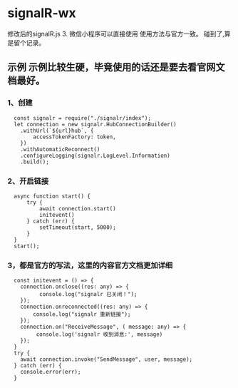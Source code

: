 # signalR-wx
  修改后的signalR.js 3.  微信小程序可以直接使用  使用方法与官方一致。
碰到了,算是留个记录。
## 示例 示例比较生硬，毕竟使用的话还是要去看官网文档最好。
### 1、创建
```
  const signalr = require("./signalr/index");
  let connection = new signalr.HubConnectionBuilder()
    .withUrl(`${url}hub`, {
        accessTokenFactory: token,
    })
    .withAutomaticReconnect()
    .configureLogging(signalr.LogLevel.Information)
    .build();
```
### 2、开启链接
```
  async function start() {
      try {
          await connection.start()
          initevent()
      } catch (err) {
          setTimeout(start, 5000);
      }
  }
  start();
```
### 3，都是官方的写法，这里的内容官方文档更加详细
```
  const initevent = () => {
    connection.onclose((res: any) => {
          console.log("signalr 已关闭！");
    });
    connection.onreconnected((res: any) => {
        console.log("signalr 重新链接");
    });
    connection.on("ReceiveMessage", ( message: any) => {   
         console.log('signalr 收到消息:', message)
    });
  }
  try {
    await connection.invoke("SendMessage", user, message);
  } catch (err) {
    console.error(err);
  }
```
